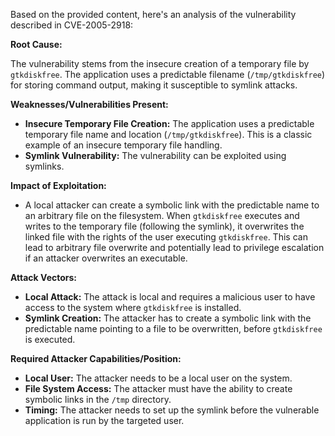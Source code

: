 Based on the provided content, here's an analysis of the vulnerability described in CVE-2005-2918:

**Root Cause:**

The vulnerability stems from the insecure creation of a temporary file by `gtkdiskfree`. The application uses a predictable filename (`/tmp/gtkdiskfree`) for storing command output, making it susceptible to symlink attacks.

**Weaknesses/Vulnerabilities Present:**

- **Insecure Temporary File Creation:** The application uses a predictable temporary file name and location (`/tmp/gtkdiskfree`). This is a classic example of an insecure temporary file handling.
- **Symlink Vulnerability:** The vulnerability can be exploited using symlinks.

**Impact of Exploitation:**

- A local attacker can create a symbolic link with the predictable name to an arbitrary file on the filesystem. When `gtkdiskfree` executes and writes to the temporary file (following the symlink), it overwrites the linked file with the rights of the user executing `gtkdiskfree`. This can lead to arbitrary file overwrite and potentially lead to privilege escalation if an attacker overwrites an executable.

**Attack Vectors:**

- **Local Attack:** The attack is local and requires a malicious user to have access to the system where `gtkdiskfree` is installed.
- **Symlink Creation:** The attacker has to create a symbolic link with the predictable name pointing to a file to be overwritten, before `gtkdiskfree` is executed.

**Required Attacker Capabilities/Position:**

- **Local User:** The attacker needs to be a local user on the system.
- **File System Access:**  The attacker must have the ability to create symbolic links in the `/tmp` directory.
- **Timing:** The attacker needs to set up the symlink before the vulnerable application is run by the targeted user.